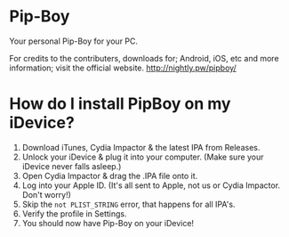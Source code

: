 # Pip-Boy
Your personal Pip-Boy for your PC.

For credits to the contributers, downloads for; Android, iOS, etc and more information; visit the official website.
http://nightly.pw/pipboy/

# How do I install PipBoy on my iDevice?
1. Download iTunes, Cydia Impactor & the latest IPA from Releases.
2. Unlock your iDevice & plug it into your computer. (Make sure your iDevice never falls asleep.)
3. Open Cydia Impactor & drag the .IPA file onto it.
4. Log into your Apple ID. (It's all sent to Apple, not us or Cydia Impactor. Don't worry!)
5. Skip the ``not PLIST_STRING`` error, that happens for all IPA's.
6. Verify the profile in Settings.
7. You should now have Pip-Boy on your iDevice!
